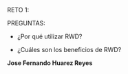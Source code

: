 RETO 1:

PREGUNTAS:

- ¿Por qué utilizar RWD?

- ¿Cuáles son los beneficios de RWD?



**Jose Fernando Huarez Reyes**
